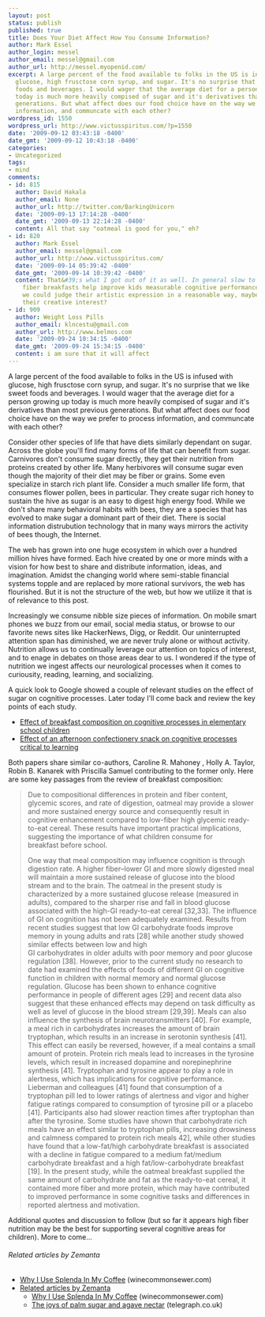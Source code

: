 ```yaml
---
layout: post
status: publish
published: true
title: Does Your Diet Affect How You Consume Information?
author: Mark Essel
author_login: messel
author_email: messel@gmail.com
author_url: http://messel.myopenid.com/
excerpt: A large percent of the food available to folks in the US is infused with
  glucose, high frusctose corn syrup, and sugar. It's no surprise that we like sweet
  foods and beverages. I would wager that the average diet for a person growing up
  today is much more heavily compised of sugar and it's derivatives than most previous
  generations. But what affect does our food choice have on the way we prefer to process
  information, and communcate with each other?
wordpress_id: 1550
wordpress_url: http://www.victusspiritus.com/?p=1550
date: '2009-09-12 03:43:18 -0400'
date_gmt: '2009-09-12 10:43:18 -0400'
categories:
- Uncategorized
tags:
- mind
comments:
- id: 815
  author: David Hakala
  author_email: None
  author_url: http://twitter.com/BarkingUnicorn
  date: '2009-09-13 17:14:28 -0400'
  date_gmt: '2009-09-13 22:14:28 -0400'
  content: All that say "oatmeal is good for you," eh?
- id: 820
  author: Mark Essel
  author_email: messel@gmail.com
  author_url: http://www.victusspiritus.com/
  date: '2009-09-14 05:39:42 -0400'
  date_gmt: '2009-09-14 10:39:42 -0400'
  content: That&#39;s what I got out of it as well. In general slow to digest/high
    fiber breakfasts help improve kids measurable cognitive performance. Now if only
    we could judge their artistic expression in a reasonable way, maybe  by just measuring
    their creative interest?
- id: 909
  author: Weight Loss Pills
  author_email: klncestu@gmail.com
  author_url: http://www.belmos.com
  date: '2009-09-24 10:34:15 -0400'
  date_gmt: '2009-09-24 15:34:15 -0400'
  content: i am sure that it will affect
---
```

<p>A large percent of the food available to folks in the US is infused with glucose, high frusctose corn syrup, and sugar. It's no surprise that we like sweet foods and beverages. I would wager that the average diet for a person growing up today is much more heavily compised of sugar and it's derivatives than most previous generations. But what affect does our food choice have on the way we prefer to process information, and communcate with each other?<a id="more"></a><a id="more-1550"></a></p>
<p>Consider other species of life that have diets similarly dependant on sugar. Across the globe you'll find many forms of life that can benefit from sugar. Carnivores don't consume sugar directly, they get their nutrition from proteins created by other life. Many herbivores will consume sugar even though the majority of their diet may be fiber or grains. Some even specialize in starch rich plant life. Consider a much smaller life form, that consumes flower pollen, bees in particular. They create sugar rich honey to sustain the hive as sugar is an easy to digest high energy food. While we don't share many behavioral habits with bees, they are a species that has evolved to make sugar a dominant part of their diet. There is social information distrubution technology that in many ways mirrors the activity of bees though, the Internet.</p>
<p>The web has grown into one huge ecosystem in which over a hundred million hives have formed. Each hive created by one or more minds with a vision for how best to share and distribute information, ideas, and imagination. Amidst the changing world where semi-stable financial systems topple and are replaced by more rational survivors, the web has flourished. But it is not the structure of the web, but how we utilize it that is of relevance to this post.</p>
<p>Increasingly we consume nibble size pieces of information. On mobile smart phones we buzz from our email, social media status, or browse to our favorite news sites like HackerNews, Digg, or Reddit. Our uninterrupted attention span has diminished, we are never truly alone or without activity. Nutrition allows us to continually leverage our attention on topics of interest, and to enage in debates on those areas dear to us. I wondered if the type of nutrition we ingest affects our neurological processes when it comes to curiousity, reading, learning, and socializing.</p>
<p>A quick look to Google showed a couple of relevant studies on the effect of sugar on cognitive processes. Later today I'll come back and review the key points of each study.</p>
<ul>
<li><span style="background-color: #ffffff;"><a href="http://ase.tufts.edu/psychology/SPACELAB/pubs/MahoneyEtAl.pdf">Effect of breakfast composition on cognitive processes in elementary school children</a></span></li>
<li><span style="background-color: #ffffff;"><a href="http://ase.tufts.edu/psychology/spacelab/pubs/MahoneyTaylorKanarek_2007.pdf">Effect of an afternoon confectionery snack on cognitive processes critical to learning</a></span></li>
</ul>
<p>Both papers share similar co-authors, Caroline R. Mahoney , Holly A. Taylor, Robin B. Kanarek with Priscilla Samuel contributing to the former only. Here are some key passages from the review of breakfast composition:</p>
<blockquote><p>Due to compositional differences in protein and fiber content, glycemic scores, and rate of digestion, oatmeal may provide a slower and more sustained energy source and consequently result in cognitive enhancement compared to low-fiber high glycemic ready-to-eat cereal. These results have important practical implications, suggesting the importance of what children consume for breakfast before school.</p>
<p>One way that meal composition may influence cognition is through digestion rate. A higher fiber–lower GI and more slowly digested meal will maintain a more sustained release of glucose into the blood stream and to the brain. The oatmeal in the present study is characterized by a more sustained glucose release (measured in adults), compared to the sharper rise and fall in blood glucose associated with the high-GI ready-to-eat cereal [32,33]. The influence of GI on cognition has not been adequately examined. Results from recent studies suggest that low GI carbohydrate foods improve memory in young adults and rats [28] while another study showed similar effects between low and high<br />
GI carbohydrates in older adults with poor memory and poor glucose regulation [38]. However, prior to the current study no research to date had examined the effects of foods of different GI on cognitive function in children with normal memory and normal glucose regulation. Glucose has been shown to enhance cognitive performance in people of different ages [29] and recent data also suggest that these enhanced effects may depend on task difficulty as well as level of glucose in the blood stream [29,39]. Meals can also influence the synthesis of brain neurotransmitters [40]. For example, a meal rich in carbohydrates increases the amount of brain tryptophan, which results in an increase in serotonin synthesis [41]. This effect can easily be reversed, however, if a meal contains a small amount of protein. Protein rich meals lead to increases in the tyrosine levels, which result in increased dopamine and norepinephrine synthesis [41]. Tryptophan and tyrosine appear to play a role in alertness, which has implications for cognitive performance. Lieberman and colleagues [41] found that consumption of a tryptophan pill led to lower ratings of alertness and vigor and higher fatigue ratings compared to consumption of tyrosine pill or a placebo [41]. Participants also had slower reaction times after tryptophan than after the tyrosine. Some studies have shown that carbohydrate rich<br />
meals have an effect similar to tryptophan pills, increasing drowsiness and calmness compared to protein rich meals 42], while other studies have found that a low-fat/high carbohydrate breakfast is associated with a decline in fatigue compared to a medium fat/medium carbohydrate breakfast and a high fat/low-carbohydrate breakfast [19]. In the present study, while the oatmeal breakfast supplied the same amount of carbohydrate and fat as the ready-to-eat cereal, it contained more fiber and more protein, which may have contributed to improved performance in some cognitive tasks and differences in reported alertness and motivation.</p></blockquote>
<p>Additional quotes and discussion to follow (but so far it appears high fiber nutrition may be the best for supporting several cognitive areas for children). More to come...</p>
<h6 class="zemanta-related-title" style="font-size: 1em;">Related articles by Zemanta</h6>
<ul class="zemanta-article-ul">
<li class="zemanta-article-ul-li"><a href="http://www.winecommonsewer.com/the_wine_commonsewer/2009/08/why-i-use-splenda-in-my-coffee.html">Why I Use Splenda In My Coffee</a> (winecommonsewer.com)</li>
<li class="zemanta-article-ul-li"><a href="http://r.zemanta.com/?u=http%3A//www.telegraph.co.uk/foodanddrink/healthyeating/5979117/The-joys-of-palm-sugar-and-agave-nectar.html&amp;a=6742346&amp;rid=23dcd102-eac5-438c-9bba-fe101002fe20&amp;e=3d1dd0967df842322cnd that a low-fat/high carbohydrate breakfast is associated with a decline in fatigue compared to a medium fat/medium carbohydrate breakfast and a high fat/low-carbohydrate breakfast [19]. In the present study, while the oatmeal breakfast supplied the same amount of carbohydrate and fat as the ready-to-eat cereal, it contained more fiber and more protein, which may have contributed to improved performance in some cognitive tasks and differences in reported alertness and motivation.</blockquote>
<p>Additional quotes and discussion to follow (but so far it appears high fiber nutrition may be the best for supporting several cognitive areas for children). More to come...</p>
<h6 class="zemanta-related-title" style="font-size: 1em;">Related articles by Zemanta</h6>
<ul class="zemanta-article-ul">
<li class="zemanta-article-ul-li"><a href="http://www.winecommonsewer.com/the_wine_commonsewer/2009/08/why-i-use-splenda-in-my-coffee.html">Why I Use Splenda In My Coffee</a> (winecommonsewer.com)</li>
<li class="zemanta-article-ul-li"><a href="http://r.zemanta.com/?u=http%3A//www.telegraph.co.uk/foodanddrink/healthyeating/5979117/The-joys-of-palm-sugar-and-agave-nectar.html&amp;a=6742346&amp;rid=23dcd102-eac5-438c-9bba-fe101002fe20&amp;e=3d1dd0967df842322c8c68c9f3166e87">The joys of palm sugar and agave nectar</a> (telegraph.co.uk)</li>
</ul>
<div class="zemanta-pixie" style="margin-top%3</p>
